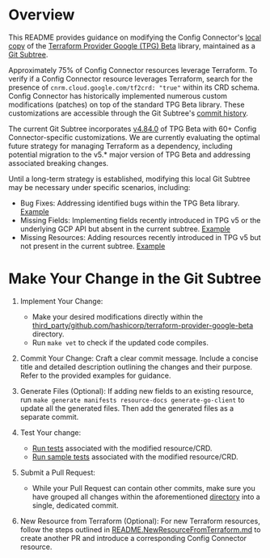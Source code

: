 # Overview

This README provides guidance on modifying the Config Connector's [local copy](third_party/github.com/hashicorp/terraform-provider-google-beta) of the [Terraform Provider Google (TPG) Beta](https://github.com/hashicorp/terraform-provider-google-beta) library, maintained as a [Git Subtree](https://www.atlassian.com/git/tutorials/git-subtree).

Approximately 75% of Config Connector resources leverage Terraform. To verify if a Config Connector resource leverages Terraform, search for the presence of `cnrm.cloud.google.com/tf2crd: "true"` within its CRD schema. Config Connector has historically implemented numerous custom modifications (patches) on top of the standard TPG Beta library. These customizations are accessible through the Git Subtree's [commit history](https://github.com/GoogleCloudPlatform/k8s-config-connector/commits/master/third_party/github.com/hashicorp/terraform-provider-google-beta).

The current Git Subtree incorporates [v4.84.0](https://github.com/hashicorp/terraform-provider-google-beta/tree/v4.84.0) of TPG Beta with 60+ Config Connector-specific customizations. We are currently evaluating the optimal future strategy for managing Terraform as a dependency, including potential migration to the v5.* major version of TPG Beta and addressing associated breaking changes.

Until a long-term strategy is established, modifying this local Git Subtree may be necessary under specific scenarios, including:

* Bug Fixes: Addressing identified bugs within the TPG Beta library. [Example](https://github.com/GoogleCloudPlatform/k8s-config-connector/commit/d60a04e87165d3610d37601d0c1964e28af49d5f)
* Missing Fields: Implementing fields recently introduced in TPG v5 or the underlying GCP API but absent in the current subtree. [Example](https://github.com/GoogleCloudPlatform/k8s-config-connector/commit/1978b77d6cc9a579c2d5ff6bad1d75ba619d23de)
* Missing Resources: Adding resources recently introduced in TPG v5 but not present in the current subtree. [Example](https://github.com/GoogleCloudPlatform/k8s-config-connector/commit/f54d7dff2047496fa874a63bbc798d0a2b97f7e6)


# Make Your Change in the Git Subtree

1.  Implement Your Change:
    * Make your desired modifications directly within the [third_party/github.com/hashicorp/terraform-provider-google-beta](third_party/github.com/hashicorp/terraform-provider-google-beta) directory.
    * Run `make vet` to check if the updated code compiles.

1.  Commit Your Change:
    Craft a clear commit message. Include a concise title and detailed description outlining the changes and their purpose. Refer to the provided examples for guidance.

1.  Generate Files (Optional):
    If adding new fields to an existing resource, run `make generate manifests resource-docs generate-go-client` to update all the generated files. Then add the generated files as a separate commit.
 
1.  Test Your change:
    * [Run tests](README.NewResourceFromTerraform.md#run-tests) associated with the modified resource/CRD.
    * [Run sample tests](README.NewResourceFromTerraform.md#rundisable-sample-tests) associated with the modified resource/CRD.

1.  Submit a Pull Request:
    * While your Pull Request can contain other commits, make sure you have grouped all changes within the aforementioned [directory](third_party/github.com/hashicorp/terraform-provider-google-beta) into a single, dedicated commit.

1.  New Resource from Terraform (Optional):
    For new Terraform resources, follow the steps outlined in [README.NewResourceFromTerraform.md](README.NewResourceFromTerraform.md) to create another PR and introduce a corresponding Config Connector resource.
